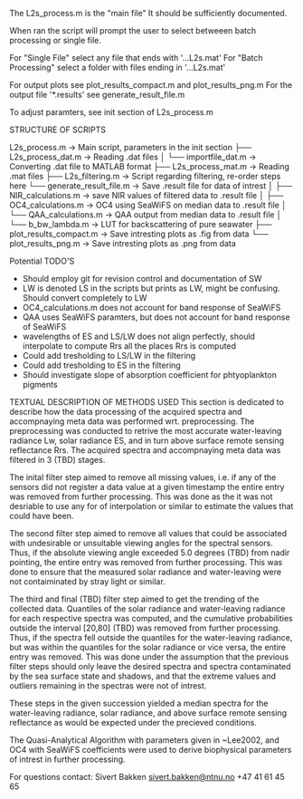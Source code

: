 The L2s_process.m is the "main file"
It should be sufficiently documented.

When ran the script will prompt the user to select betweeen
batch processing or single file.

For "Single File" select any file that ends with '...L2s.mat'
For "Batch Processing" select a folder with files ending in  '...L2s.mat'

For output plots see plot_results_compact.m and plot_results_png.m
For the output file '*.results' see generate_result_file.m

To adjust paramters, see init section of L2s_process.m


STRUCTURE OF SCRIPTS

L2s_process.m               -> Main script, parameters in the init section 
├── L2s_process_dat.m       -> Reading .dat files
│   └── importfile_dat.m    -> Converting .dat file to MATLAB format 
├── L2s_process_mat.m       -> Reading .mat files
├── L2s_filtering.m         -> Script regarding filtering, re-order steps here
└── generate_result_file.m  -> Save .result file for data of intrest
│   ├── NIR_calculations.m  -> save NIR values of filtered data to .result file
│   ├── OC4_calculations.m  -> OC4 using SeaWiFS on median data to .result file
│   └── QAA_calculations.m  -> QAA output from median data to .result file
│   	└── b_bw_lambda.m   -> LUT for backscattering of pure seawater
├── plot_results_compact.m  -> Save intresting plots as .fig from data
└── plot_results_png.m      -> Save intresting plots as .png from data


Potential TODO'S
- Should employ git for revision control and documentation of SW
- LW is denoted LS in the scripts but prints as LW,
  might be confusing. Should convert completely to LW
- OC4_calculations.m does not account for band response of SeaWiFS
- QAA uses SeaWiFS paramters, but does not account for band response of SeaWiFS
- wavelengths of ES and LS/LW does not align perfectly, 
  should interpolate to compute Rrs all the places Rrs is computed
- Could add tresholding to LS/LW in the filtering
- Could add tresholding to ES in the filtering
- Should investigate slope of absorption coefficient for phtyoplankton pigments


TEXTUAL DESCRIPTION OF METHODS USED
This section is dedicated to describe how the data processing of the acquired 
spectra and accompnaying meta data was performed wrt. preprocessing. 
The preprocessing  was conducted to retrive the most accurate water-leaving
radiance Lw, solar radiance ES, and in turn above surface remote sensing 
reflectance Rrs. The acquired spectra and accompnaying meta data was filtered in 
3 (TBD) stages. 

The inital filter step aimed to remove all missing values, i.e. if any of the 
sensors did not register a data value at a given timestamp the entire entry was 
removed from further processing. This was done as the it was not desriable to 
use any for of interpolation or similar to estimate the values that could have
been.

The second filter step aimed to remove all values that could be associated with
undesirable or unsuitable viewing angles for the spectral sensors. Thus, if the 
absolute viewing angle exceeded 5.0 degrees (TBD) from nadir pointing, the
entire entry was removed from further processing. This was done to ensure that 
the measured solar radiance and water-leaving were not contaiminated by stray
light or similar.

The third and final (TBD) filter step aimed to get the trending of the 
collected data. Quantiles of the solar radiance and water-leaving radiance for 
each respective spectra was computed, and the cumulative probabilities outside 
the interval [20,80] (TBD) was removed from further processing. Thus, if the 
spectra fell outside the quantiles for the water-leaving radiance, but was 
within the quantiles for the solar radiance or vice versa, the entire entry was 
removed. This was done under the assumption that the previous filter steps 
should only leave the desired spectra and spectra contaminated by the sea
surface state and shadows, and that the extreme values and outliers remaining in 
the spectras were not of intrest.

These steps in the given succession yielded a median spectra for the 
water-leaving radiance, solar radiance, and above surface remote sensing 
reflectance as would be expected under the precieved conditions.

The Quasi-Analytical Algorithm with parameters given in ~Lee2002, and OC4 with 
SeaWiFS coefficients were used to derive biophysical parameters of intrest in 
further processing.


For questions contact:
Sivert Bakken
sivert.bakken@ntnu.no
+47 41 61 45 65
